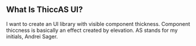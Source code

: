 ## What Is ThiccAS UI?

I want to create an UI library with visible component thickness. Component thiccness is basically an effect created by elevation. AS stands for my initials, Andrei Sager.
